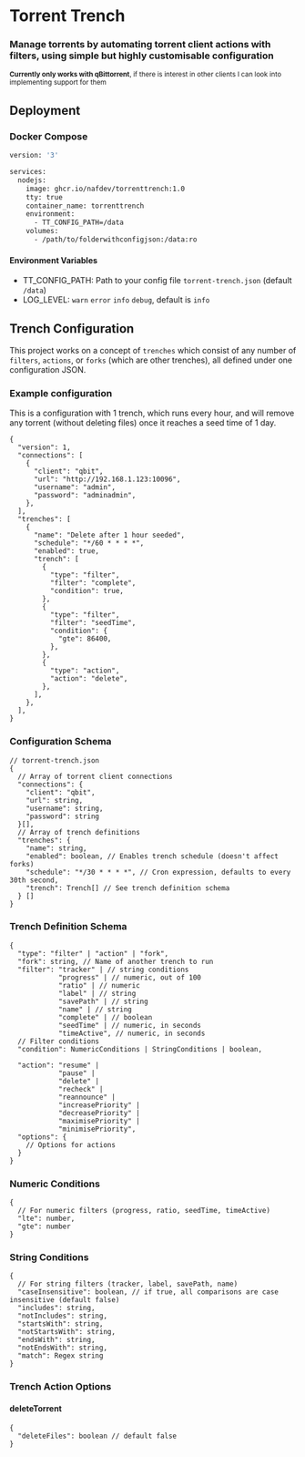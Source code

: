 # Torrent Trench

### Manage torrents by automating torrent client actions with filters, using simple but highly customisable configuration

<sub>**Currently only works with qBittorrent**, if there is interest in other clients I can look into implementing support for them</sub>

## Deployment

### Docker Compose

```dockerfile
version: '3'

services:
  nodejs:
    image: ghcr.io/nafdev/torrenttrench:1.0
    tty: true
    container_name: torrenttrench
    environment:
      - TT_CONFIG_PATH=/data
    volumes:
      - /path/to/folderwithconfigjson:/data:ro
```

#### Environment Variables

- TT_CONFIG_PATH: Path to your config file `torrent-trench.json` (default `/data`)
- LOG_LEVEL: `warn` `error` `info` `debug`, default is `info`

## Trench Configuration

This project works on a concept of `trenches` which consist of any number of `filters`, `actions`, or `forks` (which are other trenches), all defined under one configuration JSON.

### Example configuration

This is a configuration with 1 trench, which runs every hour, and will remove any torrent (without deleting files) once it reaches a seed time of 1 day.

```jsonc
{
  "version": 1,
  "connections": [
    {
      "client": "qbit",
      "url": "http://192.168.1.123:10096",
      "username": "admin",
      "password": "adminadmin",
    },
  ],
  "trenches": [
    {
      "name": "Delete after 1 hour seeded",
      "schedule": "*/60 * * * *",
      "enabled": true,
      "trench": [
        {
          "type": "filter",
          "filter": "complete",
          "condition": true,
        },
        {
          "type": "filter",
          "filter": "seedTime",
          "condition": {
            "gte": 86400,
          },
        },
        {
          "type": "action",
          "action": "delete",
        },
      ],
    },
  ],
}
```

### Configuration Schema

```jsonc
// torrent-trench.json
{
  // Array of torrent client connections
  "connections": {
    "client": "qbit",
    "url": string,
    "username": string,
    "password": string
  }[],
  // Array of trench definitions
  "trenches": {
    "name": string,
    "enabled": boolean, // Enables trench schedule (doesn't affect forks)
    "schedule": "*/30 * * * *", // Cron expression, defaults to every 30th second,
    "trench": Trench[] // See trench definition schema
  } []
}
```

### Trench Definition Schema

```jsonc
{
  "type": "filter" | "action" | "fork",
  "fork": string, // Name of another trench to run
  "filter": "tracker" | // string conditions
            "progress" | // numeric, out of 100
            "ratio" | // numeric
            "label" | // string
            "savePath" | // string
            "name" | // string
            "complete" | // boolean
            "seedTime" | // numeric, in seconds
            "timeActive", // numeric, in seconds
  // Filter conditions
  "condition": NumericConditions | StringConditions | boolean,

  "action": "resume" |
            "pause" |
            "delete" |
            "recheck" |
            "reannounce" |
            "increasePriority" |
            "decreasePriority" |
            "maximisePriority" |
            "minimisePriority",
  "options": {
    // Options for actions
  }
}
```

### Numeric Conditions

```jsonc
{
  // For numeric filters (progress, ratio, seedTime, timeActive)
  "lte": number,
  "gte": number
}
```

### String Conditions

```jsonc
{
  // For string filters (tracker, label, savePath, name)
  "caseInsensitive": boolean, // if true, all comparisons are case insensitive (default false)
  "includes": string,
  "notIncludes": string,
  "startsWith": string,
  "notStartsWith": string,
  "endsWith": string,
  "notEndsWith": string,
  "match": Regex string
}
```

### Trench Action Options

#### deleteTorrent

```jsonc
{
  "deleteFiles": boolean // default false
}
```
